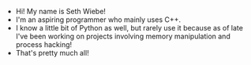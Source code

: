 - Hi! My name is Seth Wiebe!
- I'm an aspiring programmer who mainly uses C++.
- I know a little bit of Python as well, but rarely use it because as of late I've been working on projects involving memory manipulation and process hacking!
- That's pretty much all!
